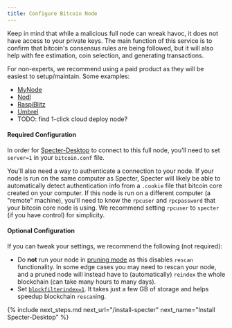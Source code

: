 ```yaml
---
title: Configure Bitcoin Node
---
```


Keep in mind that while a malicious full node can wreak havoc, it does not have access to your private keys.
The main function of this service is to confirm that bitcoin's consensus rules are being followed, but it will also help with fee estimation, coin selection, and generating transactions.

For non-experts, we recommend using a paid product as they will be easiest to setup/maintain.
Some examples:
* [MyNode](https://mynodebtc.com/)
* [Nodl](https://www.nodl.it/)
* [RaspiBlitz](https://shop.fulmo.org/raspiblitz/)
* [Umbrel](https://getumbrel.com/)
* TODO: find 1-click cloud deploy node?

#### Required Configuration
In order for [Specter-Desktop](/install-specter) to connect to this full node, you'll need to set `server=1` in your `bitcoin.conf` file.

You'll also need a way to authenticate a connection to your node.
If your node is run on the same computer as Specter, Specter will likely be able to automatically detect authentication info from a `.cookie` file that bitcoin core created on your computer.
If this node is run on a different computer (a "remote" machine), you'll need to know the `rpcuser` and `rpcpassword` that your bitcoin core node is using.
We recommend setting `rpcuser` to `specter` (if you have control) for simplicity.

#### Optional Configuration
If you can tweak your settings, we recommend the following (not required):
* Do **not** run your node in [pruning mode](https://bitcoin.org/en/full-node#reduce-storage) as this disables `rescan` functionality.
In some edge cases you may need to rescan your node, and a pruned node will instead have to (automatically) `reindex` the whole blockchain (can take many hours to many days).
* Set [`blockfilterindex=1`](https://bitcoin.org/en/release/v0.19.0.1).
It takes just a few GB of storage and helps speedup blockchain `rescan`ing.


{% include next_steps.md next_url="/install-specter" next_name="Install Specter-Desktop" %}
